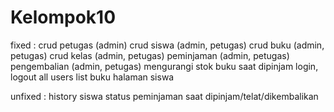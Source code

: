 # Kelompok10
fixed :
crud petugas (admin)
crud siswa (admin, petugas)
crud buku (admin, petugas)
crud kelas (admin, petugas)
peminjaman (admin, petugas)
pengembalian (admin, petugas)
mengurangi stok buku saat dipinjam
login, logout all users
list buku halaman siswa

unfixed :
history siswa
status peminjaman saat dipinjam/telat/dikembalikan
